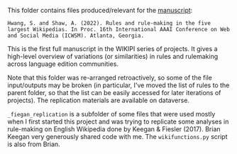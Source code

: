 This folder contains files produced/relevant for the [manuscript](https://ojs.aaai.org/index.php/ICWSM/article/view/19297): 

```
Hwang, S. and Shaw, A. (2022). Rules and rule-making in the five largest Wikipedias. In Proc. 16th International AAAI Conference on Web and Social Media (ICWSM). Atlanta, Georgia.
```

This is the first full manuscript in the WIKIPI series of projects. It gives a high-level overview of variations (or similarities) in rules and rulemaking across language edition communities.

Note that this folder was re-arranged retroactively, so some of the file input/outputs may be broken (in particular, I've moved the list of rules to the parent folder, so that the list can be easily accessed for later iterations of projects). The replication materials are available on dataverse. 

`_fiegan_replication` is a subfolder of some files that were used mostly when I first started this project and was trying to replicate some analyses in rule-making on English Wikipedia done by Keegan \& Fiesler (2017). Brian Keegan very generously shared code with me. The `wikifunctions.py` script is also from Brian.